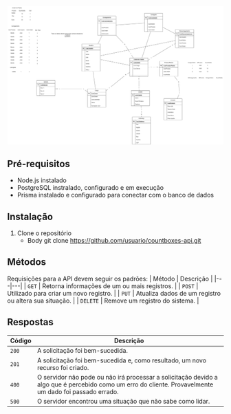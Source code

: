 <img src="./ModelagemEngSoft.drawio.png">


## Pré-requisitos
- Node.js instalado
- PostgreSQL instralado, configurado e em execução
- Prisma instalado e configurado para conectar com o banco de dados

## Instalação
1. Clone o repositório
    + Body git clone https://github.com/usuario/countboxes-api.git

## Métodos
Requisições para a API devem seguir os padrões:
| Método | Descrição |
|---|---|
| `GET` | Retorna informações de um ou mais registros. |
| `POST` | Utilizado para criar um novo registro. |
| `PUT` | Atualiza dados de um registro ou altera sua situação. |
| `DELETE` | Remove um registro do sistema. |


## Respostas

| Código | Descrição |
|---|---|
| `200` | A solicitação foi bem-sucedida.|
| `201` | A solicitação foi bem-sucedida e, como resultado, um novo recurso foi criado.|
| `400` | O servidor não pode ou não irá processar a solicitação devido a algo que é percebido como um erro do cliente. Provavelmente um dado foi passado errado.|
| `500` | O servidor encontrou uma situação que não sabe como lidar.|
